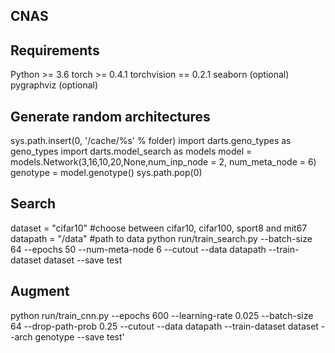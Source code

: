 ## CNAS 

## Requirements

Python >= 3.6
torch >= 0.4.1
torchvision == 0.2.1
seaborn (optional)
pygraphviz (optional)

## Generate random architectures
sys.path.insert(0, '/cache/%s' % folder)
import darts.geno_types as geno_types
import darts.model_search as models
model = models.Network(3,16,10,20,None,num_inp_node = 2, num_meta_node = 6)
genotype = model.genotype()
sys.path.pop(0)

## Search

dataset = "cifar10" #choose between cifar10, cifar100, sport8 and mit67 
datapath = "/data" #path to data
python run/train_search.py --batch-size 64 --epochs 50 --num-meta-node 6 --cutout --data datapath --train-dataset dataset --save test 

## Augment

python run/train_cnn.py --epochs 600 --learning-rate 0.025 --batch-size 64 --drop-path-prob 0.25 --cutout --data datapath --train-dataset dataset --arch genotype --save test' 




